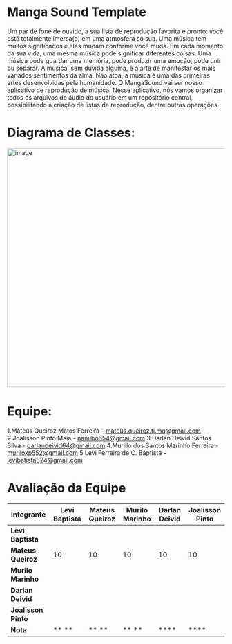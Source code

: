 # Manga Sound Template

Um par de fone de ouvido, a sua lista de reprodução favorita e pronto: você está totalmente imersa(o) em uma atmosfera só sua. Uma música tem muitos significados e eles mudam conforme você muda. Em cada momento da sua vida, uma mesma música pode significar diferentes coisas. Uma música pode guardar uma memória, pode produzir uma emoção, pode unir ou separar. A música, sem dúvida alguma, é a arte de manifestar os mais variados sentimentos da alma. Não atoa, a música é uma das primeiras artes desenvolvidas pela humanidade. O MangaSound vai ser nosso aplicativo de reprodução de música. Nesse aplicativo, nós vamos organizar todos os arquivos de áudio do usuário em um repositório central, possibilitando a criação de listas de reprodução, dentre outras operações. 

# Diagrama de Classes: 

<img width="552" alt="image" src="https://github.com/user-attachments/assets/9873181b-511f-42d9-8cf5-5d5966515634" />


# Equipe: <Javengers age of nullpointerexception>
1.Mateus Queiroz Matos Ferreira - mateus.queiroz.ti.mq@gmail.com
2.Joalisson Pinto Maia - namibo654@gmail.com
3.Darlan Deivid Santos Silva - darlandeivid64@gmail.com
4.Murillo dos Santos Marinho Ferreira - muriloxp552@gmail.com
5.Levi Ferreira de O. Baptista - levibatista824@gmail.com


# Avaliação da Equipe 
| Integrante         | Levi Baptista | Mateus Queiroz | Murilo Marinho | Darlan Deivid | Joalisson Pinto |
|--------------------|---------------|----------------|----------------|----------------|----------------|
| **Levi Baptista**  |               |                |                |                |                |
| **Mateus Queiroz** |     10        |       10       |     10         |     10         |       10       |
| **Murilo Marinho** |               |                |                |                |                |
| **Darlan Deivid**  |               |                |                |                |                |
| **Joalisson Pinto**|               |                |                |                |                |
| **Nota**           | **  **        | **  **         | ** **          | ****           | ****           |

